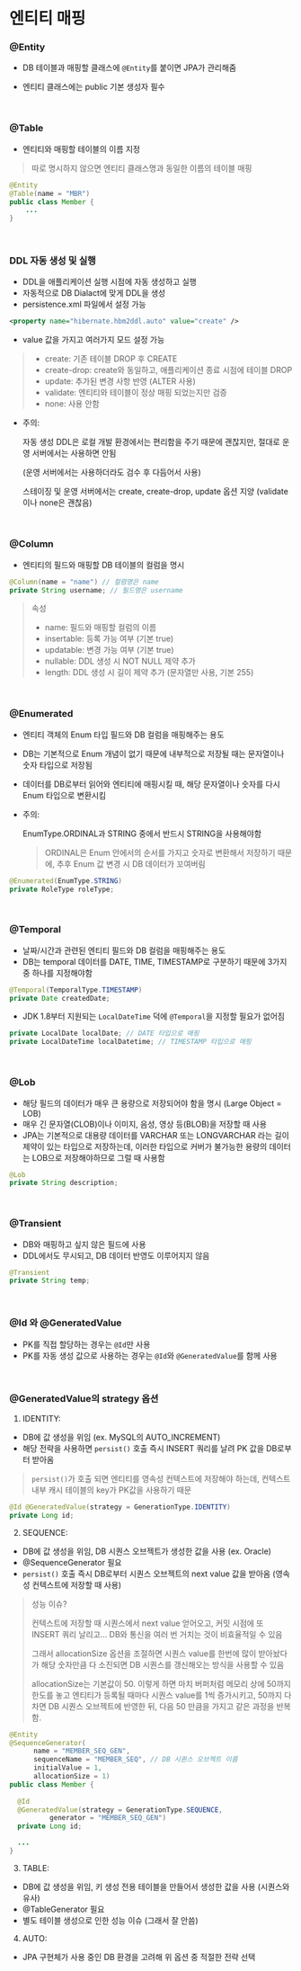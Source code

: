 # 엔티티 매핑

### @Entity

- DB 테이블과 매핑할 클래스에 `@Entity`를 붙이면 JPA가 관리해줌

- 엔티티 클래스에는 public 기본 생성자 필수

&nbsp;

### @Table

- 엔티티와 매핑할 테이블의 이름 지정

> 따로 명시하지 않으면 엔티티 클래스명과 동일한 이름의 테이블 매핑

```java
@Entity
@Table(name = "MBR")
public class Member {
    ...
}
```

&nbsp;

### DDL 자동 생성 및 실행

- DDL을 애플리케이션 실행 시점에 자동 생성하고 실행
- 자동적으로 DB Dialact에 맞게 DDL을 생성
- persistence.xml 파일에서 설정 가능

```xml
<property name="hibernate.hbm2ddl.auto" value="create" />
```

- value 값을 가지고 여러가지 모드 설정 가능

> - create: 기존 테이블 DROP 후 CREATE
> - create-drop: create와 동일하고, 애플리케이션 종료 시점에 테이블 DROP
> - update: 추가된 변경 사항 반영 (ALTER 사용)
> - validate: 엔티티와 테이블이 정상 매핑 되었는지만 검증
> - none: 사용 안함


- 주의:

    자동 생성 DDL은 로컬 개발 환경에서는 편리함을 주기 때문에 괜찮지만, 절대로 운영 서버에서는 사용하면 안됨

    (운영 서버에서는 사용하더라도 검수 후 다듬어서 사용)

    스테이징 및 운영 서버에서는 create, create-drop, update 옵션 지양 (validate이나 none은 괜찮음)

&nbsp;

### @Column

- 엔티티의 필드와 매핑할 DB 테이블의 컬럼을 명시

```java
@Column(name = "name") // 컬렴명은 name
private String username; // 필드명은 username
```

> 속성
> 
> - name: 필드와 매핑할 컬럼의 이름
> - insertable: 등록 가능 여부 (기본 true)
> - updatable: 변경 가능 여부 (기본 true)
> - nullable: DDL 생성 시 NOT NULL 제약 추가
> - length: DDL 생성 시 길이 제약 추가 (문자열만 사용, 기본 255)

&nbsp;


### @Enumerated

- 엔티티 객체의 Enum 타입 필드와 DB 컬럼을 매핑해주는 용도
- DB는 기본적으로 Enum 개념이 없기 때문에 내부적으로 저장될 때는 문자열이나 숫자 타입으로 저장됨
- 데이터를 DB로부터 읽어와 엔티티에 매핑시킬 때, 해당 문자열이나 숫자를 다시 Enum 타입으로 변환시킴
- 주의:

    EnumType.ORDINAL과 STRING 중에서 반드시 STRING을 사용해야함

    > ORDINAL은 Enum 안에서의 순서를 가지고 숫자로 변환해서 저장하기 때문에, 추후 Enum 값 변경 시 DB 데이터가 꼬여버림

```java
@Enumerated(EnumType.STRING)
private RoleType roleType;
```

&nbsp;

### @Temporal

- 날짜/시간과 관련된 엔티티 필드와 DB 컬럼을 매핑해주는 용도
- DB는 temporal 데이터를 DATE, TIME, TIMESTAMP로 구분하기 때문에 3가지 중 하나를 지정해야함

```java
@Temporal(TemporalType.TIMESTAMP)
private Date createdDate;
```

- JDK 1.8부터 지원되는 `LocalDateTime` 덕에 `@Temporal`을 지정할 필요가 없어짐

```java
private LocalDate localDate; // DATE 타입으로 매핑
private LocalDateTime localDatetime; // TIMESTAMP 타입으로 매핑
```

&nbsp;

### @Lob

- 해당 필드의 데이터가 매우 큰 용량으로 저장되어야 함을 명시 (Large Object = LOB)
- 매우 긴 문자열(CLOB)이나 이미지, 음성, 영상 등(BLOB)을 저장할 때 사용
- JPA는 기본적으로 대용량 데이터를 VARCHAR 또는 LONGVARCHAR 라는 길이 제약이 있는 타입으로 저장하는데, 이러한 타입으로 커버가 불가능한 용량의 데이터는 LOB으로 저장해야하므로 그럴 때 사용함

```java
@Lob
private String description;
```

&nbsp;

### @Transient

- DB와 매핑하고 싶지 않은 필드에 사용
- DDL에서도 무시되고, DB 데이터 반영도 이루어지지 않음

```java
@Transient
private String temp;
```

&nbsp;

### @Id 와 @GeneratedValue

- PK를 직접 할당하는 경우는 `@Id`만 사용
- PK를 자동 생성 값으로 사용하는 경우는 `@Id`와 `@GeneratedValue`를 함께 사용

&nbsp;

### @GeneratedValue의 strategy 옵션

1. IDENTITY:

  - DB에 값 생성을 위임 (ex. MySQL의 AUTO_INCREMENT)
  - 해당 전략을 사용하면 `persist()` 호출 즉시 INSERT 쿼리를 날려 PK 값을 DB로부터 받아옴
  
  > `persist()`가 호출 되면 엔티티를 영속성 컨텍스트에 저장해야 하는데, 컨텍스트 내부 캐시 테이블의 key가 PK값을 사용하기 때문

  ```java
  @Id @GeneratedValue(strategy = GenerationType.IDENTITY)
  private Long id;
  ```


2. SEQUENCE:

  - DB에 값 생성을 위임, DB 시퀀스 오브젝트가 생성한 값을 사용 (ex. Oracle)
  - @SequenceGenerator 필요
  - `persist()` 호출 즉시 DB로부터 시퀀스 오브젝트의 next value 값을 받아옴 (영속성 컨텍스트에 저장할 때 사용)

  > 성능 이슈?
  > 
  > 컨텍스트에 저장할 때 시퀀스에서 next value 얻어오고, 커밋 시점에 또 INSERT 쿼리 날리고... DB와 통신을 여러 번 거치는 것이 비효율적일 수 있음
  > 
  > 그래서 allocationSize 옵션을 조절하면 시퀀스 value를 한번에 많이 받아놨다가 해당 숫자만큼 다 소진되면 DB 시퀀스를 갱신해오는 방식을 사용할 수 있음
  > 
  > allocationSize는 기본값이 50. 이렇게 하면 마치 버퍼처럼 메모리 상에 50까지 한도를 놓고 엔티티가 등록될 때마다 시퀀스 value를 1씩 증가시키고, 50까지 다 차면 DB 시퀀스 오브젝트에 반영한 뒤, 다음 50 만큼을 가지고 같은 과정을 반복함.

  ```java
  @Entity
  @SequenceGenerator(
        name = "MEMBER_SEQ_GEN",
        sequenceName = "MEMBER_SEQ", // DB 시퀀스 오브젝트 이름
        initialValue = 1,
        allocationSize = 1)
  public class Member {
    
    @Id
    @GeneratedValue(strategy = GenerationType.SEQUENCE,
            generator = "MEMBER_SEQ_GEN")
    private Long id;
  
    ...
  }
  ```

3. TABLE:

  - DB에 값 생성을 위임, 키 생성 전용 테이블을 만들어서 생성한 값을 사용 (시퀀스와 유사)
  - @TableGenerator 필요
  - 별도 테이블 생성으로 인한 성능 이슈 (그래서 잘 안씀)


4. AUTO:

  - JPA 구현체가 사용 중인 DB 환경을 고려해 위 옵션 중 적절한 전략 선택 
